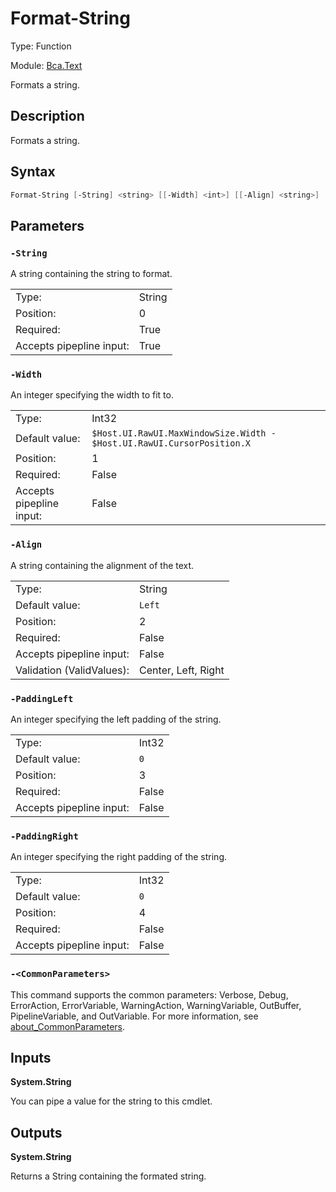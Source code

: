 # Format-String

Type: Function

Module: [Bca.Text](../ReadMe.md)

Formats a string.
## Description
Formats a string.
## Syntax
```powershell
Format-String [-String] <string> [[-Width] <int>] [[-Align] <string>] [[-PaddingLeft] <int>] [[-PaddingRight] <int>] [<CommonParameters>]
```
## Parameters
### `-String`
A string containing the string to format.

| | |
|:-|:-|
|Type:|String|
|Position:|0|
|Required:|True|
|Accepts pipepline input:|True|

### `-Width`
An integer specifying the width to fit to.

| | |
|:-|:-|
|Type:|Int32|
|Default value:|`$Host.UI.RawUI.MaxWindowSize.Width - $Host.UI.RawUI.CursorPosition.X`|
|Position:|1|
|Required:|False|
|Accepts pipepline input:|False|

### `-Align`
A string containing the alignment of the text.

| | |
|:-|:-|
|Type:|String|
|Default value:|`Left`|
|Position:|2|
|Required:|False|
|Accepts pipepline input:|False|
|Validation (ValidValues):|Center, Left, Right|

### `-PaddingLeft`
An integer specifying the left padding of the string.

| | |
|:-|:-|
|Type:|Int32|
|Default value:|`0`|
|Position:|3|
|Required:|False|
|Accepts pipepline input:|False|

### `-PaddingRight`
An integer specifying the right padding of the string.

| | |
|:-|:-|
|Type:|Int32|
|Default value:|`0`|
|Position:|4|
|Required:|False|
|Accepts pipepline input:|False|

### `-<CommonParameters>`
This command supports the common parameters: Verbose, Debug, ErrorAction, ErrorVariable, WarningAction, WarningVariable, OutBuffer, PipelineVariable, and OutVariable.
For more information, see [about_CommonParameters](https:/go.microsoft.com/fwlink/?LinkID=113216).
## Inputs
**System.String**

You can pipe a value for the string to this cmdlet.
## Outputs
**System.String**

Returns a String containing the formated string.
